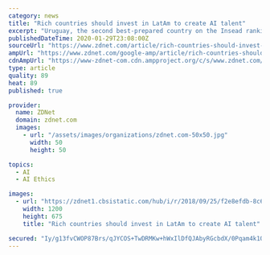 ```yaml
---
category: news
title: "Rich countries should invest in LatAm to create AI talent"
excerpt: "Uruguay, the second best-prepared country on the Insead ranking, has launched its public consultation on AI in April 2019 and spent the whole year working on the plan, which is just about ready. The report also mentions Chile's plan to address the infrastructure, priority areas and ethics, standards and regulations around AI. On Brazil ..."
publishedDateTime: 2020-01-29T23:08:00Z
sourceUrl: "https://www.zdnet.com/article/rich-countries-should-invest-in-latam-to-create-ai-talent/"
ampUrl: "https://www.zdnet.com/google-amp/article/rich-countries-should-invest-in-latam-to-create-ai-talent/"
cdnAmpUrl: "https://www-zdnet-com.cdn.ampproject.org/c/s/www.zdnet.com/google-amp/article/rich-countries-should-invest-in-latam-to-create-ai-talent/"
type: article
quality: 89
heat: 89
published: true

provider:
  name: ZDNet
  domain: zdnet.com
  images:
    - url: "/assets/images/organizations/zdnet.com-50x50.jpg"
      width: 50
      height: 50

topics:
  - AI
  - AI Ethics

images:
  - url: "https://zdnet1.cbsistatic.com/hub/i/r/2018/09/25/f2e8efdb-8c6c-4884-a8eb-4a1d5b6e2b3c/thumbnail/1200x675/7f2125eac9be0743c7a93613eb1919e4/istock-919118256.jpg"
    width: 1200
    height: 675
    title: "Rich countries should invest in LatAm to create AI talent"

secured: "Iy/g13fvCWOP87Brs/qJYCOS+TwDRMKw+hWxIlDfQJAbyRGcbdX/0Pqam4k1OARtkS5OWBV4SDgU9Fl5cXz6ZbdTnlO3aGtriF+Qt5Z6XO+FjCh9GsMp5ZaHUbpKLZX//9T8lBdZ5JcYm1KsUKCruIcQezkmbs9uEqydumhxHNI6ePX5DHzwgJ/EjBfSrGMJYHM3JPzAgTolnQ5jWXGeFYyDk+js2HcV6sr4tsVUDZ6m/1VgmYA96aLUfQ0dEYN8Poxq/LDe5NJ/lRsMWTbhhR04oKweTYZAXPAk2gvJPbXRYem4L0gbv0mwrh+U0sBljXWe04H9ytd+qX5Ma5nBux0lMCvIgvdE5VgIyJExjk/RRjPbQzZUoa2JvuR6E7y+Gt4/FI8CKAkseh4bk7xsx8LnIlYwAwFZBTqBlSHYbehlrpn1FMlZ8zSAH0bH2CFKKwwIfVN/sh1Zi1eOBAzH3w6ZscujI3oi5gac7GYCedA=;ZOK/fakAUV5pE2Cp8VhfEA=="
---
```


